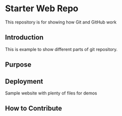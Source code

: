 # Starter Web Repo

This repository is for showing how Git and GitHub work

## Introduction

This is example to show different parts of git repository. 

## Purpose

## Deployment

Sample website with plenty of files for demos

## How to Contribute
